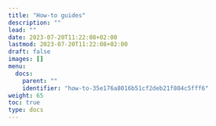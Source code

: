 ```yaml
---
title: "How-to guides"
description: ""
lead: ""
date: 2023-07-20T11:22:08+02:00
lastmod: 2023-07-20T11:22:08+02:00
draft: false
images: []
menu:
  docs:
    parent: ""
    identifier: "how-to-35e176a8016b51cf2deb21f804c5fff6"
weight: 65
toc: true
type: docs
---
```

